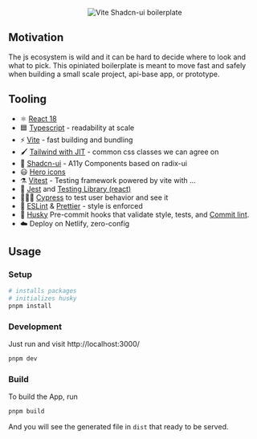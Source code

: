 <p align='center'>
  <img src='https://i.imgur.com/B3j6Fk7.jpeg' alt='Vite Shadcn-ui boilerplate'/>
</p>

## Motivation

The js ecosystem is wild and it can be hard to decide where to look and what to pick. This opiniated boilerplate is meant to move fast and safely when building a small scale project, api-base app, or prototype.

## Tooling

- ⚛️ [React 18](https://beta.reactjs.org/)
- 🟦 [Typescript](https://www.typescriptlang.org/) - readability at scale
- ⚡️ [Vite](https://vitejs.dev/) - fast building and bundling
- 🖌️ [Tailwind with JIT](https://tailwindcss.com/) - common css classes we can agree on
- 🎨 [Shadcn-ui](https://ui.shadcn.com/) - A11y Components based on radix-ui
- 😃 [Hero icons](https://heroicons.com/)
- ⚗️ [Vitest](https://vitest.dev/) - Testing framework powered by vite with ...
- 🧪 [Jest](https://jestjs.io/) and [Testing Library (react)](https://testing-library.com/docs/react-testing-library/intro/)
- 👨🏽‍🔬 [Cypress](https://www.cypress.io/) to test user behavior and see it
- 📐 [ESLint](https://eslint.org/) & [Prettier](https://prettier.io/) - style is enforced
- 🚄 [Husky](https://typicode.github.io/husky/) Pre-commit hooks that validate style, tests, and [Commit lint](https://github.com/conventional-changelog/commitlint).
- ☁️ Deploy on Netlify, zero-config

## Usage

### Setup

```bash
# installs packages
# initializes husky
pnpm install
```

### Development

Just run and visit http://localhost:3000/

```bash
pnpm dev
```

### Build

To build the App, run

```bash
pnpm build
```

And you will see the generated file in `dist` that ready to be served.
